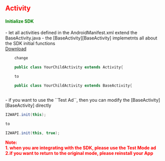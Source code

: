 <h2 id='activity' style='color:red'>Activity</h2>

<h4 style='color:green'>Initialize SDK</h4>
- let all activities defined in the AndroidManifest.xml extend the BaseActivity.java
- the [BaseActivity][BaseActivity] implemetnts all about the SDK initial functions

<br/>
<a target="_blank" href="https://s3.cn-north-1.amazonaws.com.cn/intowow-sdk/android/sample/BaseActivity.zip">Download</a>

```java
	change
	
	public class YourChildActivity extends Activity{

	to

	public class YourChildActivity extends BaseActivity{
	
```

<p/>

<div id="testmode"></div>
- if you want to use the ``Test Ad``, then you can modify the [BaseActivity][BaseActivity] directly

```java
I2WAPI.init(this);

to

I2WAPI.init(this, true);
```
 
<p/>

<span style='font-weight: bold;color:red'>
Note:
</span>
<br/>

<span style='font-weight: bold;color:red'>
1. when you are integrating with the SDK, please use the Test Mode ad
</span>
<br/>

<span style='font-weight: bold;color:red'>
2.if you want to return to the original mode, please reinstall your App
</span>
<br/>

<p/>

<br/>

<p/>

[BaseActivity]:https://github.com/ddad-daniel/CrystalExpressSDK-CN-Demo/tree/master/src/com/intowow/crystalexpress/BaseActivity.java#L13 "BaseActivity.java" 
